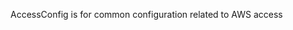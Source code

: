<!-- Code generated from the comments of the CommonConfig struct in builder/hyperv/common/config.go; DO NOT EDIT MANUALLY -->
AccessConfig is for common configuration related to AWS access
